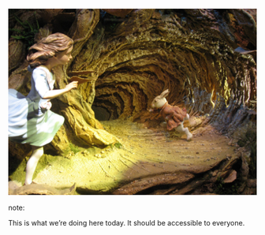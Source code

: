 
![](images/rabbithole.jpg)

note:

This is what we’re doing here today. It should be accessible to everyone.
